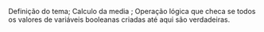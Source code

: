 Definição do tema;
Calculo da media ;
Operação lógica que checa se todos os valores de variáveis booleanas criadas até aqui são verdadeiras.